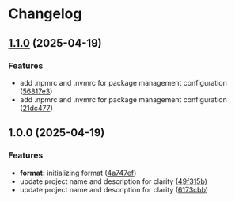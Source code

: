 # Changelog

## [1.1.0](https://github.com/sds9-org/js-exec/compare/v1.0.0...v1.1.0) (2025-04-19)


### Features

* add .npmrc and .nvmrc for package management configuration ([56817e3](https://github.com/sds9-org/js-exec/commit/56817e3f07c090a3c25720a0028127bd5f32002f))
* add .npmrc and .nvmrc for package management configuration ([21dc477](https://github.com/sds9-org/js-exec/commit/21dc477db272357a43bb2850cb2f5da78d75593a))

## 1.0.0 (2025-04-19)


### Features

* **format:** initializing format ([4a747ef](https://github.com/sds9-org/js-exec/commit/4a747efe6f4a099ce58250a72b61188be3f0ba47))
* update project name and description for clarity ([49f315b](https://github.com/sds9-org/js-exec/commit/49f315baa5467575f6cc2fd7be28766cd986e702))
* update project name and description for clarity ([6173cbb](https://github.com/sds9-org/js-exec/commit/6173cbb5adf5dd8bdccedc15b3d3776811a4fa30))
